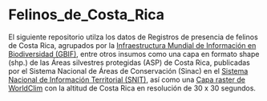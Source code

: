 # Felinos_de_Costa_Rica

El siguiente repositorio utilza los datos de Registros de presencia de felinos de Costa Rica, agrupados por la [Infraestructura Mundial de Información en Biodiversidad (GBIF)](https://www.gbif.org/occurrence/download/0141580-220831081235567), entre otros insumos como una capa en formato shape (shp.) de las Áreas silvestres protegidas (ASP) de Costa Rica, publicadas por el Sistema Nacional de Áreas de Conservación (Sinac) en el [Sistema Nacional de Información Territorial (SNIT)](https://www.snitcr.go.cr/ico_servicios_ogc_info?k=bm9kbzo6NDA=&nombre=SINAC), así como una [Capa raster de WorldClim](https://www.worldclim.org/data/worldclim21.html) con la altitud de Costa Rica en resolución de 30 x 30 segundos.
